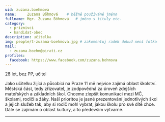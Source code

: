 ```yaml
---
uid: zuzana.boehmova
name:     Zuzana Böhmová  	# běžně používáné jméno
fullname: Mgr. Zuzana Böhmová  	# jméno s tituly etc.
category:
  - priznivci
  - kandidat-obec
description: učitelka
img: people/t-zuzana-boehmova.jpg # zakomentuj radek dokud není fotka
mail:
  - zuzana.boehm@pirati.cz
profiles:
  facebook: https://www.facebook.com/zuzana.bohmova
---
```


28 let, bez PP, učitel

Jako učitelku žijící a působící na Praze 11 mě nejvíce zajímá oblast školství. Městská část, tedy zřizovatel, je zodpovědná za úroveň zdejších mateřských a základních škol. Chceme zlepšit komunikaci mezi MČ, školami, rodiči a žáky. Naší prioritou je jasné prezentování jednotlivých škol a jejich služeb tak, aby si rodič mohl vybrat, jakou školu pro své dítě chce. Dále se zajímám o oblast kultury, a to především výtvarné.

---